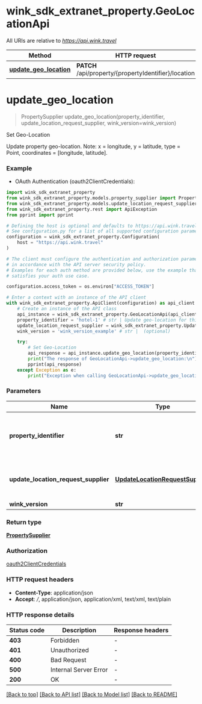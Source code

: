 # wink_sdk_extranet_property.GeoLocationApi

All URIs are relative to *https://api.wink.travel*

Method | HTTP request | Description
------------- | ------------- | -------------
[**update_geo_location**](GeoLocationApi.md#update_geo_location) | **PATCH** /api/property/{propertyIdentifier}/location | Set Geo-Location


# **update_geo_location**
> PropertySupplier update_geo_location(property_identifier, update_location_request_supplier, wink_version=wink_version)

Set Geo-Location

Update property geo-location. Note: x = longitude, y = latitude, type = Point, coordinates = [longitude, latitude].

### Example

* OAuth Authentication (oauth2ClientCredentials):

```python
import wink_sdk_extranet_property
from wink_sdk_extranet_property.models.property_supplier import PropertySupplier
from wink_sdk_extranet_property.models.update_location_request_supplier import UpdateLocationRequestSupplier
from wink_sdk_extranet_property.rest import ApiException
from pprint import pprint

# Defining the host is optional and defaults to https://api.wink.travel
# See configuration.py for a list of all supported configuration parameters.
configuration = wink_sdk_extranet_property.Configuration(
    host = "https://api.wink.travel"
)

# The client must configure the authentication and authorization parameters
# in accordance with the API server security policy.
# Examples for each auth method are provided below, use the example that
# satisfies your auth use case.

configuration.access_token = os.environ["ACCESS_TOKEN"]

# Enter a context with an instance of the API client
with wink_sdk_extranet_property.ApiClient(configuration) as api_client:
    # Create an instance of the API class
    api_instance = wink_sdk_extranet_property.GeoLocationApi(api_client)
    property_identifier = 'hotel-1' # str | Update geo-location for this property identifier
    update_location_request_supplier = wink_sdk_extranet_property.UpdateLocationRequestSupplier() # UpdateLocationRequestSupplier | Update geo-location request body
    wink_version = 'wink_version_example' # str |  (optional)

    try:
        # Set Geo-Location
        api_response = api_instance.update_geo_location(property_identifier, update_location_request_supplier, wink_version=wink_version)
        print("The response of GeoLocationApi->update_geo_location:\n")
        pprint(api_response)
    except Exception as e:
        print("Exception when calling GeoLocationApi->update_geo_location: %s\n" % e)
```



### Parameters


Name | Type | Description  | Notes
------------- | ------------- | ------------- | -------------
 **property_identifier** | **str**| Update geo-location for this property identifier | 
 **update_location_request_supplier** | [**UpdateLocationRequestSupplier**](UpdateLocationRequestSupplier.md)| Update geo-location request body | 
 **wink_version** | **str**|  | [optional] 

### Return type

[**PropertySupplier**](PropertySupplier.md)

### Authorization

[oauth2ClientCredentials](../README.md#oauth2ClientCredentials)

### HTTP request headers

 - **Content-Type**: application/json
 - **Accept**: */*, application/json, application/xml, text/xml, text/plain

### HTTP response details

| Status code | Description | Response headers |
|-------------|-------------|------------------|
**403** | Forbidden |  -  |
**401** | Unauthorized |  -  |
**400** | Bad Request |  -  |
**500** | Internal Server Error |  -  |
**200** | OK |  -  |

[[Back to top]](#) [[Back to API list]](../README.md#documentation-for-api-endpoints) [[Back to Model list]](../README.md#documentation-for-models) [[Back to README]](../README.md)

